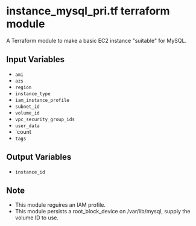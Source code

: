 instance_mysql_pri.tf terraform module
==========================================

A Terraform module to make a basic EC2 instance "suitable" for MySQL.

Input Variables
---------------

- `ami`
- `azs`
- `region`
- `instance_type`
- `iam_instance_profile`
- `subnet_id`
- `volume_id`
- `vpc_security_group_ids`
- `user_data`
- `count
- `tags`

Output Variables
----------------
- `instance_id`


Note
----

* This module reguires an IAM profile.
* This module persists a root_block_device on /var/lib/mysql, supply the volume ID to use.

